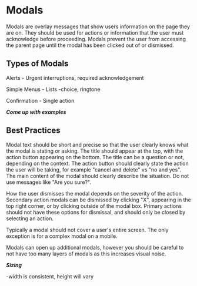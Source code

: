 # Modals

Modals are overlay messages that show users information on the page they are on. They should be used for actions or information that the user must acknowledge before proceeding. Modals prevent the user from accessing the parent page until the modal has been clicked out of or dismissed.

## Types of Modals

Alerts - Urgent interruptions, required acknowledgement

Simple Menus - Lists -choice, ringtone 

Confirmation - Single action

_**Come up with examples**_  

## Best Practices

Modal text should be short and precise so that the user clearly knows what the modal is stating or asking. The title should appear at the top, with the action button appearing on the bottom. The title can be a question or not, depending on the context. The action button should clearly state the action the user will be taking, for example "cancel and delete" vs "no and yes". The main content of the modal should clearly describe the situation. Do not use messages like "Are you sure?".

How the user dismisses the modal depends on the severity of the action. Secondary action modals can be dismissed by clicking "X", appearing in the top right corner, or by clicking outside of the modal box. Primary actions should not have these options for dismissal, and should only be closed by selecting an action.

Typically a modal should not cover a user's entire screen. The only exception is for a complex modal on a mobile.

Modals can open up additional modals, however you should be careful to not have too many layers of modals as this increases visual noise.

_**Sizing**_

-width is consistent, height will vary


